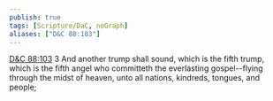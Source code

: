 ```yaml
---
publish: true
tags: [Scripture/DaC, noGraph]
aliases: ["D&C 88:103"]
---
```

[D&C 88:103](https://churchofjesuschrist.org/study/scriptures/dc-testament/dc/88?lang=eng&id=p103#p103) 3 And another trump shall sound, which is the fifth trump, which is the fifth angel who committeth the everlasting gospel--flying through the midst of heaven, unto all nations, kindreds, tongues, and people;
